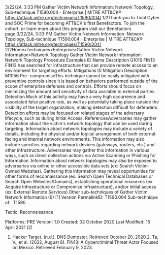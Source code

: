 3/22/24, 3:33 PM Gather Victim Network Information: Network Topology, Sub-technique T1590.004 - Enterprise | MITRE ATT&CK®
https://attack.mitre.org/techniques/T1590/004/ 1/2Thank you to Tidal Cyber and SOC Prime for becoming ATT&CK's ﬁrst Benefactors. To join the cohort, or learn more about this program visit our
Benefactors page.3/22/24, 3:33 PM Gather Victim Network Information: Network Topology, Sub-technique T1590.004 - Enterprise | MITRE ATT&CK®
https://attack.mitre.org/techniques/T1590/004/ 2/2Home>Techniques>Enterprise>Gather Victim Network Information>Network Topology
Gather Victim Network Information: Network Topology
Procedure Examples
ID Name Description
G1016 FIN13 FIN13 has searched for infrastructure that can provide remote access to an environment for targeting efforts.
Mitigations
ID Mitigation Description
M1056 Pre-
compromiseThis technique cannot be easily mitigated with preventive controls since it is based on behaviors performed
outside of the scope of enterprise defenses and controls. Efforts should focus on minimizing the amount
and sensitivity of data available to external parties.
Detection
Much of this activity may have a very high occurrence and associated false positive rate, as well as potentially taking place outside the
visibility of the target organization, making detection diﬃcult for defenders.
Detection efforts may be focused on related stages of the adversary lifecycle, such as during Initial Access.
ReferencesAdversaries may gather information about the victim's network topology that can be used during targeting. Information about network
topologies may include a variety of details, including the physical and/or logical arrangement of both external-facing and internal network
environments. This information may also include speciﬁcs regarding network devices (gateways, routers, etc.) and other infrastructure.
Adversaries may gather this information in various ways, such as direct collection actions via Active Scanning or Phishing for Information.
Information about network topologies may also be exposed to adversaries via online or other accessible data sets (ex: Search Victim-Owned
Websites). Gathering this information may reveal opportunities for other forms of reconnaissance (ex: Search Open Technical Databases
or Search Open Websites/Domains), establishing operational resources (ex: Acquire Infrastructure or Compromise Infrastructure), and/or
initial access (ex: External Remote Services).Other sub-techniques of Gather Victim Network Information (6)
[1]
Version PermalinkID: T1590.004
Sub-technique of:  T1590

Tactic: Reconnaissance

Platforms: PRE
Version: 1.0
Created: 02 October 2020
Last Modiﬁed: 15 April 2021
[2]
1. Hacker Target. (n.d.). DNS Dumpster. Retrieved October 20,
2020.2. Ta, V., et al. (2022, August 8). FIN13: A Cybercriminal Threat
Actor Focused on Mexico. Retrieved February 9, 2023.